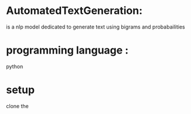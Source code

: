 # AutomatedTextGeneration:
is a nlp model dedicated to generate text using bigrams and probabailities

# programming language :
python

# setup 
  clone the 
